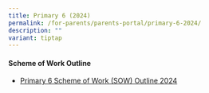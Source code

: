 ```yaml
---
title: Primary 6 (2024)
permalink: /for-parents/parents-portal/primary-6-2024/
description: ""
variant: tiptap
---
```

<h4><strong>Scheme of Work Outline</strong></h4>
<ul data-tight="true" class="tight">
<li>
<p><a href="/resources/scheme-of-work-outline-2024/primary-6/" rel="noopener noreferrer nofollow" target="_blank">Primary 6 Scheme of Work (SOW) Outline 2024</a>
</p>
</li>
</ul>
<p></p>
